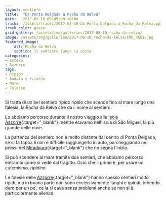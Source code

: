```yaml
---
layout: sentiero
title:  "Da Ponta Delgada a Rocha da Relva"
date:   2017-08-10 09:05:00 +0100
track:  /assets/tracks/2017-08-10-Da_Ponta_Delgada_a_Rocha_da_Relva.gpx
track_color: green
grid-gallery: /assets/img/galleries/2017-08-10_rocha-da-relva/
image: /assets/img/galleries/2017-08-10_rocha-da-relva/IMG_0601.jpg
featured_image:
    alt: Rocha da Relva
    caption: il sentiero lungo la costa
categories: 
- Estero 
- Azzorre
tags:
- Ripido
- Andata e ritorno
- Mare
- Falesie
---
```


Si tratta di un bel sentiero ripido ripido che scende fino al mare lungo una falesia, la Rocha da Relva che da il nome al sentiero. 

Lo abbiamo percorso durante il nostro viaggio alle [Isole Azzorre](/categories/Azzorre){:target="_blank"} mentre eravamo nell'isola di São Miguel, la più grande delle nove.

La partenza del sentiero non è molto distante dal centro di Ponta Delgada, se si fa tappa li non è difficile raggiungerlo in auto, parcheggiando nei pressi del [Miradouro](https://pt.wikipedia.org/wiki/Miradouro_do_Caminho_Novo){:target="_blank"} che ne segna l'inizio.

Si può scendere al mare tramite due sentieri, che abbiamo percorso entrambi come si vede dal tragitto. Ocìo che il primo è, per usare un eufemismo, _ripidino_. 

Le falesie delle [Azzorre](/categories/Azzorre){:target="_blank"} hanno spesso sentieri molto ripidi, ma in buona parte non sono eccessivamente lunghi e quindi, tenendo duro per un po', ce la si cava senza problemi anche se non si è particolarmente allenati